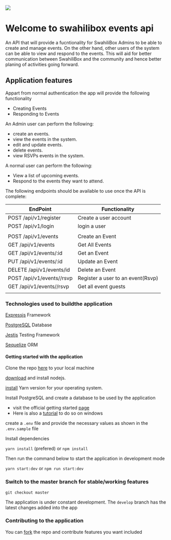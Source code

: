 <a href="https://codeclimate.com/github/SwahiliBox/swahilibox-events-api/maintainability"><img src="https://api.codeclimate.com/v1/badges/02fc20612d73a58fd81c/maintainability" /></a>

# Welcome to swahilibox events api

  An API that will provide a fucntionality for SwahiliBox  Admins to be able to
  create and manage events.
  On the other hand, other users of the system can be able to view and respond to the events. 
  This will aid for better communication between SwahiliBox and the community
  and hence better planing of activities going forward.


## Application features
Appart from normal authentication the app will provide the following
functionality

* Creating Events
* Responding to Events

An Admin user can perform the following: 

* create an events.
* view the events in the system.
* edit and update events. 
* delete events.
* view RSVPs events in the system.

A normal user can perform the following: 

* View a list of upcoming events.
* Respond to the events they want to attend.

The following endpoints should be available to use once the API is complete:

| EndPoint                            | Functionality                         |
| -------------------------           | ------------------------------        |
| POST     /api/v1/register           | Create a user account                 |
| POST     /api/v1/login              | login a user                          |
|                                     |                                       |
| POST     /api/v1/events             | Create an Event                       |
| GET      /api/v1/events             | Get All Events                        |
| GET      /api/v1/events/:id         | Get an Event                          |
| PUT      /api/v1/events/:id         | Update an Event                       |
| DELETE   /api/v1/events/id          | Delete an Event                       |
| POST     /api/v1/events/<id>/rsvp   | Register a user to an event(Rsvp)     |
| GET      /api/v1/events/<id>/rsvp   | Get all event guests                  |
|                                     |                                       |

### Technologies used to buildthe application

[Expressjs](https://expressjs.com/) Framework

[PostgreSQL](https://www.postgresql.org/) Database

[Jestjs](https://jestjs.io/) Testing Framework

[Sequelize](http://docs.sequelizejs.com/) ORM

#### Getting started with the application

Clone the repo [here](https://github.com/SwahiliBox/swahilibox-events-api) to your local machine

[download](https://nodejs.org/en/download/) and install nodejs.

[install](https://yarnpkg.com/en/docs/install) Yarn version for your operating system.

Install PostgreSQL and create a database to be used by the application
  - visit the official getting started [page](https://www.postgresql.org/docs/10/tutorial-start.html)
  - Here is also a [tutorial](https://www.youtube.com/watch?v=e1MwsT5FJRQ) to do so on windows

create a `.env` file and provide the necessary values as shown in the `.env.sample` file

Install dependencies

`yarn install` (prefered) or `npm install`

Then run the command below to start the application in development mode

`yarn start:dev`
or 
`npm run start:dev`

### Switch to the master branch for stable/working features

`git checkout master`

The application is under constant development. The `develop` branch has the latest changes added into the app

### Contributing to the application
You can [fork](https://help.github.com/en/articles/fork-a-repo) the repo and contribute features you want included
